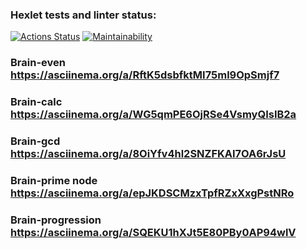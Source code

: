 ### Hexlet tests and linter status:
[![Actions Status](https://github.com/PR0moK0T/frontend-project-44/actions/workflows/hexlet-check.yml/badge.svg)](https://github.com/PR0moK0T/frontend-project-44/actions)
[![Maintainability](https://api.codeclimate.com/v1/badges/d9b575a0cb90539a75b0/maintainability)](https://codeclimate.com/github/PR0moK0T/frontend-project-44/maintainability)

### Brain-even https://asciinema.org/a/RftK5dsbfktMI75ml9OpSmjf7
### Brain-calc https://asciinema.org/a/WG5qmPE6OjRSe4VsmyQIsIB2a
### Brain-gcd  https://asciinema.org/a/8OiYfv4hl2SNZFKAI7OA6rJsU
### Brain-prime node https://asciinema.org/a/epJKDSCMzxTpfRZxXxgPstNRo
### Brain-progression https://asciinema.org/a/SQEKU1hXJt5E80PBy0AP94wlV
